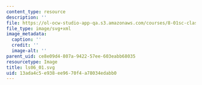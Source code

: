 ```yaml
---
content_type: resource
description: ''
file: https://ol-ocw-studio-app-qa.s3.amazonaws.com/courses/8-01sc-classical-mechanics-fall-2016/13ada4c5e938ee9670f4a78034edabb0_ls06_01.svg
file_type: image/svg+xml
image_metadata:
  caption: ''
  credit: ''
  image-alt: ''
parent_uid: ce8e09d4-807a-9422-57ee-603eabb68035
resourcetype: Image
title: ls06_01.svg
uid: 13ada4c5-e938-ee96-70f4-a78034edabb0
---
```

